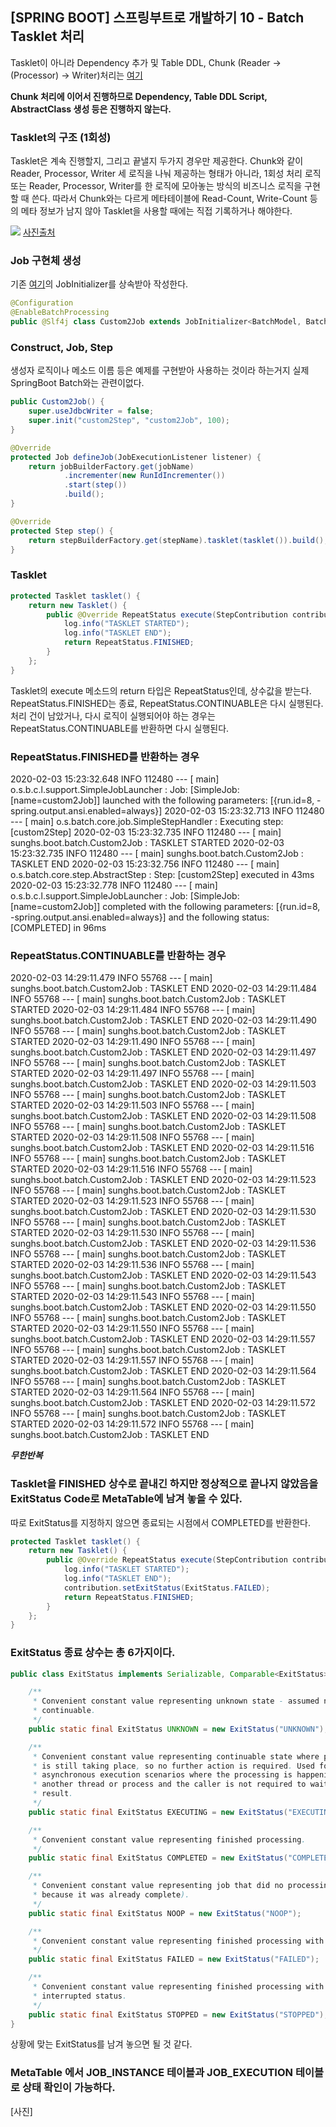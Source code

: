 ## [SPRING BOOT] 스프링부트로 개발하기 10 - Batch Tasklet 처리

Tasklet이 아니라 Dependency 추가 및 Table DDL, Chunk (Reader -> (Processor) -> Writer)처리는 [여기](https://sunghs.tistory.com/95)

**Chunk 처리에 이어서 진행하므로 Dependency, Table DDL Script, AbstractClass 생성 등은 진행하지 않는다.**

### Tasklet의 구조 (1회성)
Tasklet은 계속 진행할지, 그리고 끝낼지 두가지 경우만 제공한다.
Chunk와 같이 Reader, Processor, Writer 세 로직을 나눠 제공하는 형태가 아니라, 
1회성 처리 로직 또는 Reader, Processor, Writer를 한 로직에 모아놓는 방식의 비즈니스 로직을 구현할 때 쓴다.
따라서 Chunk와는 다르게 메타테이블에 Read-Count, Write-Count 등의 메타 정보가 남지 않아 Tasklet을 사용할 때에는 직접 기록하거나 해야한다.

![](./../../static/Framework/batch-tasklet.png)
[사진출처](https://docs.spring.io/spring-batch/docs/current/reference/html/index-single.html)

### Job 구현체 생성
기존 [여기](https://sunghs.tistory.com/95)의 JobInitializer<?, ?>를 상속받아 작성한다.
```java
@Configuration
@EnableBatchProcessing
public @Slf4j class Custom2Job extends JobInitializer<BatchModel, BatchModel> {
```

### Construct, Job, Step
생성자 로직이나 메소드 이름 등은 예제를 구현받아 사용하는 것이라 하는거지 실제 SpringBoot Batch와는 관련이없다.

```java
public Custom2Job() {
	super.useJdbcWriter = false;
	super.init("custom2Step", "custom2Job", 100);
}

@Override
protected Job defineJob(JobExecutionListener listener) {
	return jobBuilderFactory.get(jobName)
			.incrementer(new RunIdIncrementer())
			.start(step())
			.build();
}

@Override
protected Step step() {
	return stepBuilderFactory.get(stepName).tasklet(tasklet()).build();
}
```

### Tasklet
```java
protected Tasklet tasklet() {
	return new Tasklet() {
		public @Override RepeatStatus execute(StepContribution contribution, ChunkContext chunkContext) throws Exception {
			log.info("TASKLET STARTED");
			log.info("TASKLET END");
			return RepeatStatus.FINISHED;
		}
	};
}
```
Tasklet의 execute 메소드의 return 타입은 RepeatStatus인데, 상수값을 받는다.
RepeatStatus.FINISHED는 종료, RepeatStatus.CONTINUABLE은 다시 실행된다.
처리 건이 남았거나, 다시 로직이 실행되어야 하는 경우는 RepeatStatus.CONTINUABLE를 반환하면 다시 실행된다.

### RepeatStatus.FINISHED를 반환하는 경우
2020-02-03 15:23:32.648  INFO 112480 --- [           main] o.s.b.c.l.support.SimpleJobLauncher      : Job: [SimpleJob: [name=custom2Job]] launched with the following parameters: [{run.id=8, -spring.output.ansi.enabled=always}]
2020-02-03 15:23:32.713  INFO 112480 --- [           main] o.s.batch.core.job.SimpleStepHandler     : Executing step: [custom2Step]
2020-02-03 15:23:32.735  INFO 112480 --- [           main] sunghs.boot.batch.Custom2Job             : TASKLET STARTED
2020-02-03 15:23:32.735  INFO 112480 --- [           main] sunghs.boot.batch.Custom2Job             : TASKLET END
2020-02-03 15:23:32.756  INFO 112480 --- [           main] o.s.batch.core.step.AbstractStep         : Step: [custom2Step] executed in 43ms
2020-02-03 15:23:32.778  INFO 112480 --- [           main] o.s.b.c.l.support.SimpleJobLauncher      : Job: [SimpleJob: [name=custom2Job]] completed with the following parameters: [{run.id=8, -spring.output.ansi.enabled=always}] and the following status: [COMPLETED] in 96ms


### RepeatStatus.CONTINUABLE를 반환하는 경우
2020-02-03 14:29:11.479  INFO 55768 --- [           main] sunghs.boot.batch.Custom2Job             : TASKLET END
2020-02-03 14:29:11.484  INFO 55768 --- [           main] sunghs.boot.batch.Custom2Job             : TASKLET STARTED
2020-02-03 14:29:11.484  INFO 55768 --- [           main] sunghs.boot.batch.Custom2Job             : TASKLET END
2020-02-03 14:29:11.490  INFO 55768 --- [           main] sunghs.boot.batch.Custom2Job             : TASKLET STARTED
2020-02-03 14:29:11.490  INFO 55768 --- [           main] sunghs.boot.batch.Custom2Job             : TASKLET END
2020-02-03 14:29:11.497  INFO 55768 --- [           main] sunghs.boot.batch.Custom2Job             : TASKLET STARTED
2020-02-03 14:29:11.497  INFO 55768 --- [           main] sunghs.boot.batch.Custom2Job             : TASKLET END
2020-02-03 14:29:11.503  INFO 55768 --- [           main] sunghs.boot.batch.Custom2Job             : TASKLET STARTED
2020-02-03 14:29:11.503  INFO 55768 --- [           main] sunghs.boot.batch.Custom2Job             : TASKLET END
2020-02-03 14:29:11.508  INFO 55768 --- [           main] sunghs.boot.batch.Custom2Job             : TASKLET STARTED
2020-02-03 14:29:11.508  INFO 55768 --- [           main] sunghs.boot.batch.Custom2Job             : TASKLET END
2020-02-03 14:29:11.516  INFO 55768 --- [           main] sunghs.boot.batch.Custom2Job             : TASKLET STARTED
2020-02-03 14:29:11.516  INFO 55768 --- [           main] sunghs.boot.batch.Custom2Job             : TASKLET END
2020-02-03 14:29:11.523  INFO 55768 --- [           main] sunghs.boot.batch.Custom2Job             : TASKLET STARTED
2020-02-03 14:29:11.523  INFO 55768 --- [           main] sunghs.boot.batch.Custom2Job             : TASKLET END
2020-02-03 14:29:11.530  INFO 55768 --- [           main] sunghs.boot.batch.Custom2Job             : TASKLET STARTED
2020-02-03 14:29:11.530  INFO 55768 --- [           main] sunghs.boot.batch.Custom2Job             : TASKLET END
2020-02-03 14:29:11.536  INFO 55768 --- [           main] sunghs.boot.batch.Custom2Job             : TASKLET STARTED
2020-02-03 14:29:11.536  INFO 55768 --- [           main] sunghs.boot.batch.Custom2Job             : TASKLET END
2020-02-03 14:29:11.543  INFO 55768 --- [           main] sunghs.boot.batch.Custom2Job             : TASKLET STARTED
2020-02-03 14:29:11.543  INFO 55768 --- [           main] sunghs.boot.batch.Custom2Job             : TASKLET END
2020-02-03 14:29:11.550  INFO 55768 --- [           main] sunghs.boot.batch.Custom2Job             : TASKLET STARTED
2020-02-03 14:29:11.550  INFO 55768 --- [           main] sunghs.boot.batch.Custom2Job             : TASKLET END
2020-02-03 14:29:11.557  INFO 55768 --- [           main] sunghs.boot.batch.Custom2Job             : TASKLET STARTED
2020-02-03 14:29:11.557  INFO 55768 --- [           main] sunghs.boot.batch.Custom2Job             : TASKLET END
2020-02-03 14:29:11.564  INFO 55768 --- [           main] sunghs.boot.batch.Custom2Job             : TASKLET STARTED
2020-02-03 14:29:11.564  INFO 55768 --- [           main] sunghs.boot.batch.Custom2Job             : TASKLET END
2020-02-03 14:29:11.572  INFO 55768 --- [           main] sunghs.boot.batch.Custom2Job             : TASKLET STARTED
2020-02-03 14:29:11.572  INFO 55768 --- [           main] sunghs.boot.batch.Custom2Job             : TASKLET END

***무한반복***


### Tasklet을 FINISHED 상수로 끝내긴 하지만 정상적으로 끝나지 않았음을 ExitStatus Code로 MetaTable에 남겨 놓을 수 있다.
따로 ExitStatus를 지정하지 않으면 종료되는 시점에서 COMPLETED를 반환한다.
```java
protected Tasklet tasklet() {
	return new Tasklet() {
		public @Override RepeatStatus execute(StepContribution contribution, ChunkContext chunkContext) throws Exception {
			log.info("TASKLET STARTED");
			log.info("TASKLET END");
			contribution.setExitStatus(ExitStatus.FAILED);
			return RepeatStatus.FINISHED;
		}
	};
}
```

### ExitStatus 종료 상수는 총 6가지이다.
```java
public class ExitStatus implements Serializable, Comparable<ExitStatus> {

	/**
	 * Convenient constant value representing unknown state - assumed not
	 * continuable.
	 */
	public static final ExitStatus UNKNOWN = new ExitStatus("UNKNOWN");

	/**
	 * Convenient constant value representing continuable state where processing
	 * is still taking place, so no further action is required. Used for
	 * asynchronous execution scenarios where the processing is happening in
	 * another thread or process and the caller is not required to wait for the
	 * result.
	 */
	public static final ExitStatus EXECUTING = new ExitStatus("EXECUTING");

	/**
	 * Convenient constant value representing finished processing.
	 */
	public static final ExitStatus COMPLETED = new ExitStatus("COMPLETED");

	/**
	 * Convenient constant value representing job that did no processing (e.g.
	 * because it was already complete).
	 */
	public static final ExitStatus NOOP = new ExitStatus("NOOP");

	/**
	 * Convenient constant value representing finished processing with an error.
	 */
	public static final ExitStatus FAILED = new ExitStatus("FAILED");

	/**
	 * Convenient constant value representing finished processing with
	 * interrupted status.
	 */
	public static final ExitStatus STOPPED = new ExitStatus("STOPPED");
}
```
상황에 맞는 ExitStatus를 남겨 놓으면 될 것 같다.

### MetaTable 에서 JOB_INSTANCE 테이블과 JOB_EXECUTION 테이블로 상태 확인이 가능하다.

[사진]